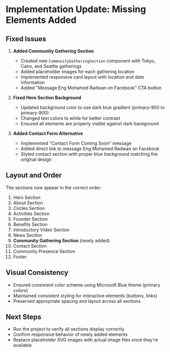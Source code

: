 # Implementation Update: Missing Elements Added

## Fixed Issues

1. **Added Community Gathering Section**

   - Created new `CommunityGatheringSection` component with Tokyo, Cairo, and Seattle gatherings
   - Added placeholder images for each gathering location
   - Implemented responsive card layout with location and date information
   - Added "Message Eng Mohamed Radwan on Facebook" CTA button

2. **Fixed Hero Section Background**

   - Updated background color to use dark blue gradient (primary-950 to primary-900)
   - Changed text colors to white for better contrast
   - Ensured all elements are properly visible against dark background

3. **Added Contact Form Alternative**
   - Implemented "Contact Form Coming Soon" message
   - Added direct link to message Eng Mohamed Radwan on Facebook
   - Styled contact section with proper blue background matching the original design

## Layout and Order

The sections now appear in the correct order:

1. Hero Section
2. About Section
3. Circles Section
4. Activities Section
5. Founder Section
6. Benefits Section
7. Introductory Video Section
8. News Section
9. **Community Gathering Section** (newly added)
10. Contact Section
11. Community Presence Section
12. Footer

## Visual Consistency

- Ensured consistent color scheme using Microsoft Blue theme (primary colors)
- Maintained consistent styling for interactive elements (buttons, links)
- Preserved appropriate spacing and layout across all sections

## Next Steps

- Run the project to verify all sections display correctly
- Confirm responsive behavior of newly added elements
- Replace placeholder SVG images with actual image files once they're available
